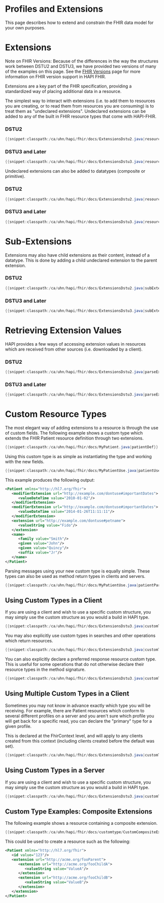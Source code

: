 # Profiles and Extensions

This page describes how to extend and constrain the FHIR data model for your own purposes.

# Extensions

<p class="doc_info_bubble">
Note on FHIR Versions: Because of the differences in the way the structures work between DSTU2 and DSTU3, we have provided two versions of many of the examples on this page. See the <a href="/hapi-fhir/docs/introduction/versions.html">FHIR Versions</a> page for more information on FHIR version support in HAPI FHIR.
</p>

Extensions are a key part of the FHIR specification, providing a standardized way of placing additional data in a resource.

The simplest way to interact with extensions (i.e. to add them to resources you are creating, or to read them from resources you are consuming) is to treat them as "undeclared extensions". Undeclared extensions can be added to any of the built in FHIR resource types that come with HAPI-FHIR.

### DSTU2

```java
{{snippet:classpath:/ca/uhn/hapi/fhir/docs/ExtensionsDstu2.java|resourceExtension}}
```

### DSTU3 and Later

```java
{{snippet:classpath:/ca/uhn/hapi/fhir/docs/ExtensionsDstu3.java|resourceExtension}}
```

Undeclared extensions can also be added to datatypes (composite or primitive).

### DSTU2

```java
{{snippet:classpath:/ca/uhn/hapi/fhir/docs/ExtensionsDstu2.java|resourceStringExtension}}
```

### DSTU3 and Later

```java
{{snippet:classpath:/ca/uhn/hapi/fhir/docs/ExtensionsDstu3.java|resourceStringExtension}}
```

# Sub-Extensions

Extensions may also have child extensions as their content, instead of a datatype. This is done by adding a child undeclared extension to the parent extension.

### DSTU2

```java
{{snippet:classpath:/ca/uhn/hapi/fhir/docs/ExtensionsDstu2.java|subExtension}}
```

### DSTU3 and Later

```java
{{snippet:classpath:/ca/uhn/hapi/fhir/docs/ExtensionsDstu3.java|subExtension}}
```

# Retrieving Extension Values

HAPI provides a few ways of accessing extension values in resources which are received from other sources (i.e. downloaded by a client).

### DSTU2

```java
{{snippet:classpath:/ca/uhn/hapi/fhir/docs/ExtensionsDstu2.java|parseExtension}}
```

### DSTU3 and Later

```java
{{snippet:classpath:/ca/uhn/hapi/fhir/docs/ExtensionsDstu3.java|parseExtension}}
```

# Custom Resource Types

The most elegant way of adding extensions to a resource is through the use of custom fields. The following example shows a custom type which extends the FHIR Patient resource definition through two extensions.

```java
{{snippet:classpath:/ca/uhn/hapi/fhir/docs/MyPatient.java|patientDef}}
```

Using this custom type is as simple as instantiating the type and working with the new fields.

```java
{{snippet:classpath:/ca/uhn/hapi/fhir/docs/MyPatientUse.java|patientUse}}
```

This example produces the following output:

```xml
<Patient xmlns="http://hl7.org/fhir">
   <modifierExtension url="http://example.com/dontuse#importantDates">
      <valueDateTime value="2010-01-02"/>
   </modifierExtension>
   <modifierExtension url="http://example.com/dontuse#importantDates">
      <valueDateTime value="2014-01-26T11:11:11"/>
   </modifierExtension>
   <extension url="http://example.com/dontuse#petname">
      <valueString value="Fido"/>
   </extension>
   <name>
      <family value="Smith"/>
      <given value="John"/>
      <given value="Quincy"/>
      <suffix value="Jr"/>
   </name>
</Patient>
```

Parsing messages using your new custom type is equally simple. These types can also be used as method return types in clients and servers.

```java
{{snippet:classpath:/ca/uhn/hapi/fhir/docs/MyPatientUse.java|patientParse}}
```

## Using Custom Types in a Client

If you are using a client and wish to use a specific custom structure, you may simply use the custom structure as you would a build in HAPI type.

```java
{{snippet:classpath:/ca/uhn/hapi/fhir/docs/ExtensionsDstu3.java|customTypeClientSimple}}
```

You may also explicitly use custom types in searches and other operations which return resources.

```java
{{snippet:classpath:/ca/uhn/hapi/fhir/docs/ExtensionsDstu3.java|customTypeClientSearch}}
```

You can also explicitly declare a preferred response resource custom type. This is useful for some operations that do not otherwise declare their resource types in the method signature.

```java
{{snippet:classpath:/ca/uhn/hapi/fhir/docs/ExtensionsDstu3.java|customTypeClientSearch2}}
```

## Using Multiple Custom Types in a Client

Sometimes you may not know in advance exactly which type you will be receiving. For example, there are Patient resources which conform to several different profiles on a server and you aren't sure which profile you will get back for a specific read, you can declare the "primary" type for a given profile.

This is declared at the FhirContext level, and will apply to any clients created from this context (including clients created before the default was set).

```java
{{snippet:classpath:/ca/uhn/hapi/fhir/docs/ExtensionsDstu3.java|customTypeClientDeclared}}
```
## Using Custom Types in a Server

If you are using a client and wish to use a specific custom structure, you may simply use the custom structure as you would a build in HAPI type.

```java
{{snippet:classpath:/ca/uhn/hapi/fhir/docs/ExtensionsDstu3.java|customTypeClientSimple}}
```

## Custom Type Examples: Composite Extensions

The following example shows a resource containing a composite extension.

```java
{{snippet:classpath:/ca/uhn/hapi/fhir/docs/customtype/CustomCompositeExtension.java|resource}}
```

This could be used to create a resource such as the	following:

```xml
<Patient xmlns="http://hl7.org/fhir">
   <id value="123"/>
   <extension url="http://acme.org/fooParent">
      <extension url="http://acme.org/fooChildA">
         <valueString value="ValueA"/>
      </extension>
      <extension url="http://acme.org/fooChildB">
         <valueString value="ValueB"/>
      </extension>
   </extension>
</Patient>
```
